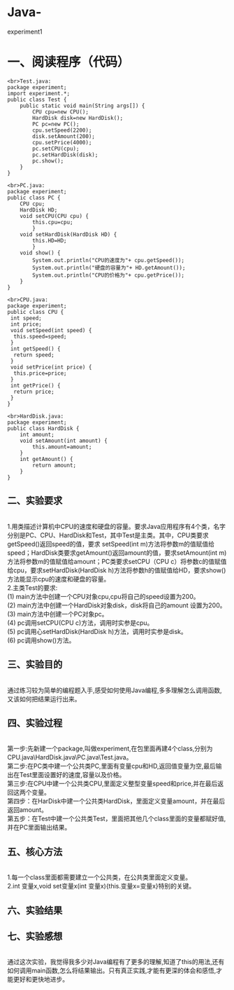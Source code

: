 # Java-
experiment1

# 一、阅读程序（代码）
``` 
<br>Test.java:
package experiment;
import experiment.*;
public class Test {
	public static void main(String args[]) {
		CPU cpu=new CPU();
		HardDisk disk=new HardDisk();
		PC pc=new PC();
		cpu.setSpeed(2200);
		disk.setAmount(200);
		cpu.setPrice(4000);
		pc.setCPU(cpu);
		pc.setHardDisk(disk);
		pc.show();
	}
}

<br>PC.java:
package experiment;
public class PC {
	CPU cpu;
	HardDisk HD;
	void setCPU(CPU cpu) {
		this.cpu=cpu;
	    }
	void setHardDisk(HardDisk HD) {
		this.HD=HD;
	    }
	void show() {
		System.out.println("CPU的速度为"+ cpu.getSpeed());
		System.out.println("硬盘的容量为"+ HD.getAmount());
		System.out.println("CPU的价格为"+ cpu.getPrice());
	}
}

<br>CPU.java:
package experiment;
public class CPU {
 int speed;
 int price;
 void setSpeed(int speed) {
  this.speed=speed;
 }
 int getSpeed() {
  return speed;
 }
 void setPrice(int price) {
  this.price=price;
 }
 int getPrice() {
  return price;
 }
} 

<br>HardDisk.java:
package experiment;
public class HardDisk {
	int amount;
	void setAmount(int amount) {
		this.amount=amount;
	}
	int getAmount() {
		return amount;
	}
}

``` 

## 二、实验要求
<br>1.用类描述计算机中CPU的速度和硬盘的容量。要求Java应用程序有4个类，名字分别是PC、CPU、HardDisk和Test，其中Test是主类。其中，CPU类要求getSpeed()返回speed的值，要求 setSpeed(int m)方法将参数m的值赋值给speed；HardDisk类要求getAmount()返回amount的值，要求setAmount(int m)方法将参数m的值赋值给amount；PC类要求setCPU（CPU c）将参数c的值赋值给cpu，要求setHardDisk(HardDisk h)方法将参数h的值赋值给HD，要求show()方法能显示cpu的速度和硬盘的容量。
<br>2.主类Test的要求:
<br>(1) main方法中创建一个CPU对象cpu,cpu将自己的speed设置为200。
<br>(2) main方法中创建一个HardDisk对象disk，disk将自己的amount 设置为200。
<br>(3) main方法中创建一个PC对象pc。
<br>(4) pc调用setCPU(CPU c)方法，调用时实参是cpu。
<br>(5) pc调用心setHardDisk(HardDisk h)方法，调用时实参是disk。
<br>(6) pc调用show()方法。

## 三、实验目的
<br>通过练习较为简单的编程题入手,感受如何使用Java编程,多多理解怎么调用函数,又该如何把结果运行出来。

## 四、实验过程
<br>第一步:先新建一个package,叫做experiment,在包里面再建4个class,分别为CPU.java\HardDisk.java\PC.java\Test.java。
<br>第二步:在PC类中建一个公共类PC,里面有变量cpu和HD,返回值变量为空,最后输出在Test里面设置好的速度,容量以及价格。
<br>第三步:在CPU中建一个公共类CPU,里面定义整型变量speed和price,并在最后返回这两个变量。
<br>第四步：在HarDisk中建一个公共类HardDisk，里面定义变量amount，并在最后返回amount。
<br>第五步：在Test中建一个公共类Test，里面把其他几个class里面的变量都赋好值,并在PC里面输出结果。

## 五、核心方法
<br>1.每一个class里面都需要建立一个公共类，在公共类里面定义变量。
<br>2.int 变量x,void set变量x(int 变量x){this.变量x=变量x}特别的关键。

## 六、实验结果


## 七、实验感想
<br>通过这次实验，我觉得我多少对Java编程有了更多的理解,知道了this的用法,还有如何调用main函数,怎么将结果输出。只有真正实践,才能有更深的体会和感悟,才能更好和更快地进步。
